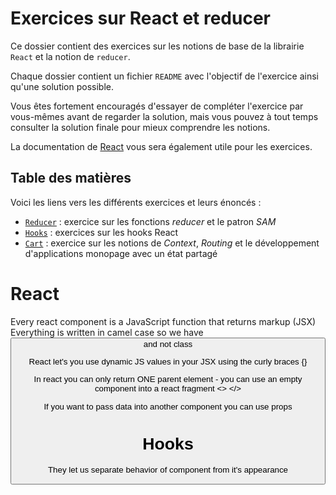 # Exercices sur React et reducer

Ce dossier contient des exercices sur les notions de base de la librairie `React` et la notion de `reducer`.

Chaque dossier contient un fichier `README` avec l'objectif de l'exercice ainsi qu'une solution possible.

Vous êtes fortement encouragés d'essayer de compléter l'exercice par vous-mêmes avant de regarder la solution, mais vous pouvez à tout temps consulter la solution finale pour mieux comprendre les notions.

La documentation de [React](https://react.dev/reference/react) vous sera également utile pour les exercices.

## Table des matières

Voici les liens vers les différents exercices et leurs énoncés :

- [`Reducer`](./Reducer/README.MD) : exercice sur les fonctions _reducer_ et le patron _SAM_
- [`Hooks`](./Hooks/README.MD) : exercices sur les hooks React
- [`Cart`](./Cart/README.MD) : exercice sur les notions de _Context_, _Routing_ et le développement d'applications monopage avec un état partagé

# React
Every react component is a JavaScript function that returns markup (JSX) 
Everything is written in camel case so we have <button className = "btn"> and not class

React let's you use dynamic JS values in your JSX using the curly braces {} 

In react you can only return ONE parent element - you can use an empty component into a react fragment <> </>

If you want to pass data into another component you can use props

# Hooks
They let us separate behavior of component from it's appearance
